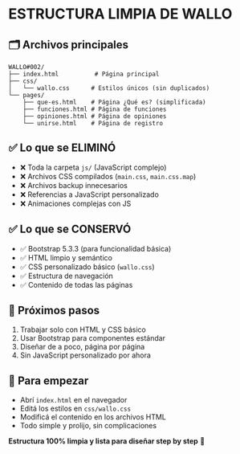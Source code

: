 # ESTRUCTURA LIMPIA DE WALLO

## 🗂️ Archivos principales
```
WALLO#002/
├── index.html          # Página principal
├── css/
│   └── wallo.css      # Estilos únicos (sin duplicados)
└── pages/
    ├── que-es.html    # Página ¿Qué es? (simplificada)
    ├── funciones.html # Página de funciones
    ├── opiniones.html # Página de opiniones
    └── unirse.html    # Página de registro
```

## ✅ Lo que se ELIMINÓ
- ❌ Toda la carpeta `js/` (JavaScript complejo)
- ❌ Archivos CSS compilados (`main.css`, `main.css.map`)
- ❌ Archivos backup innecesarios
- ❌ Referencias a JavaScript personalizado
- ❌ Animaciones complejas con JS

## ✅ Lo que se CONSERVÓ
- ✅ Bootstrap 5.3.3 (para funcionalidad básica)
- ✅ HTML limpio y semántico
- ✅ CSS personalizado básico (`wallo.css`)
- ✅ Estructura de navegación
- ✅ Contenido de todas las páginas

## 🎯 Próximos pasos
1. Trabajar solo con HTML y CSS básico
2. Usar Bootstrap para componentes estándar
3. Diseñar de a poco, página por página
4. Sin JavaScript personalizado por ahora

## 🚀 Para empezar
- Abrí `index.html` en el navegador
- Editá los estilos en `css/wallo.css`
- Modificá el contenido en los archivos HTML
- Todo simple y prolijo, sin complicaciones

**Estructura 100% limpia y lista para diseñar step by step** 💪
